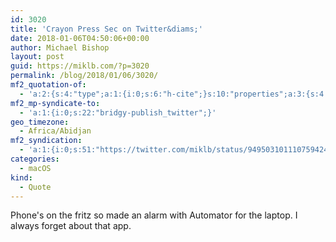 ```yaml
---
id: 3020
title: 'Crayon Press Sec on Twitter&diams;'
date: 2018-01-06T04:50:06+00:00
author: Michael Bishop
layout: post
guid: https://miklb.com/?p=3020
permalink: /blog/2018/01/06/3020/
mf2_quotation-of:
  - 'a:2:{s:4:"type";a:1:{i:0;s:6:"h-cite";}s:10:"properties";a:3:{s:4:"name";a:1:{i:0;s:27:"Crayon Press Sec on Twitter";}s:11:"publication";a:1:{i:0;s:7:"Twitter";}s:8:"featured";a:1:{i:0;s:53:"https://pbs.twimg.com/media/DS1MIyzWkAATGLW.jpg:large";}}}'
mf2_mp-syndicate-to:
  - 'a:1:{i:0;s:22:"bridgy-publish_twitter";}'
geo_timezone:
  - Africa/Abidjan
mf2_syndication:
  - 'a:1:{i:0;s:51:"https://twitter.com/miklb/status/949503101110759424";}'
categories:
  - macOS
kind:
  - Quote
---
```

Phone's on the fritz so made an alarm with Automator for the laptop. I always forget about that app.